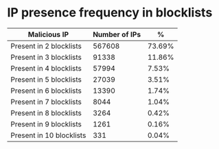 # IP presence frequency in blocklists
| Malicious IP | Number of IPs | % |
|----|----|----|
| Present in 2 blocklists | 567608 | 73.69% |
| Present in 3 blocklists | 91338 | 11.86% |
| Present in 4 blocklists | 57994 | 7.53% |
| Present in 5 blocklists | 27039 | 3.51% |
| Present in 6 blocklists | 13390 | 1.74% |
| Present in 7 blocklists | 8044 | 1.04% |
| Present in 8 blocklists | 3264 | 0.42% |
| Present in 9 blocklists | 1261 | 0.16% |
| Present in 10 blocklists | 331 | 0.04% |
